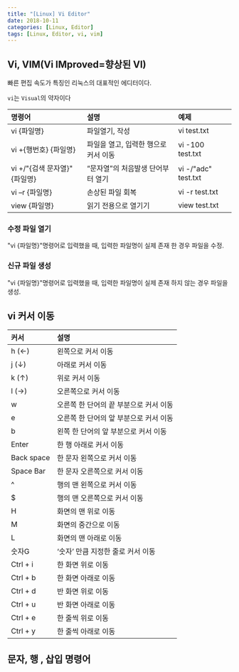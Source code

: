 ```yaml
---
title: "[Linux] Vi Editor"
date: 2018-10-11
categories: [Linux, Editor]
tags: [Linux, Editor, vi, vim]
---
```


## Vi, VIM(Vi IMproved=향상된 VI)
빠른 편집 속도가 특징인 리눅스의 대표적인 에디터이다.

`vi`는 `Visual`의 약자이다

| 명령어                        | 설명                              | 예제                |
|:-----------------------------|:----------------------------------|:--------------------|
| vi {파일명}                  | 파일열기, 작성                     | vi test.txt         |
| vi +{행번호} {파일명}         | 파일을 열고, 입력한 행으로 커서 이동| vi -100 test.txt   |
| vi +/"{검색 문자열}" {파일명} | “문자열”의 처음발생 단어부터 열기   | vi -/"adc" test.txt |
| vi –r {파일명}               | 손상된 파일 회복                   | vi -r test.txt      |
| view {파일명}	               | 읽기 전용으로 열기기              	| view test.txt       |

### 수정 파일 열기
"vi {파일명}"명령어로 입력했을 때, 입력한 파일명이 실제 존재 한 경우 파일을 수정.

### 신규 파일 생성
"vi {파일명}"명령어로 입력했을 때, 입력한 파일명이 실제 존재 하지 않는 경우 파일을 생성.

## vi 커서 이동

| 커서 | 설명 |
|:-|:-|
| h (←) | 왼쪽으로 커서 이동 |
| j (↓) | 아래로 커서 이동 |
| k (↑) | 위로 커서 이동 |
| l (→) | 오른쪽으로 커서 이동 |
| w | 오른쪽 한 단어의 끝 부분으로 커서 이동 |
| e | 오른쪽 한 단어의 앞 부분으로 커서 이동 |
| b | 왼쪽 한 단어의 앞 부분으로 커서 이동 |
| Enter | 한 행 아래로 커서 이동 |
| Back space | 한 문자 왼쪽으로 커서 이동 |
| Space Bar | 한 문자 오른쪽으로 커서 이동 |
| ^ | 행의 맨 왼쪽으로 커서 이동 |
| $ | 행의 맨 오른쪽으로 커서 이동 |
| H | 화면의 맨 위로 이동 |
| M | 화면의 중간으로 이동 |
| L | 화면의 맨 아래로 이동 |
| 숫자G | ‘숫자’ 만큼 지정한 줄로 커서 이동 |
| Ctrl + i | 한 화면 위로 이동 |
| Ctrl + b | 한 화면 아래로 이동 |
| Ctrl + d | 반 화면 위로 이동 |
| Ctrl + u | 반 화면 아래로 이동 |
| Ctrl + e | 한 줄씩 위로 이동 |
| Ctrl + y | 한 줄씩 아래로 이동 |

## 문자, 행 , 삽입 명령어
